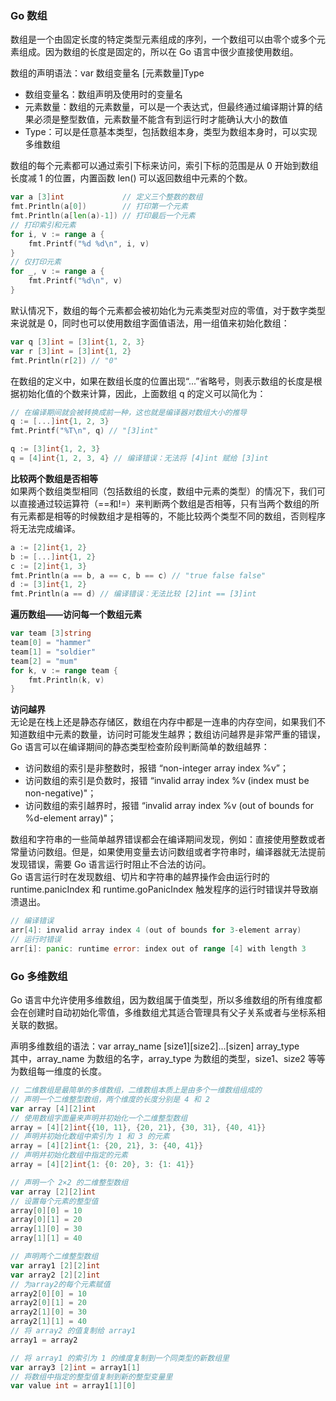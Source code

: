 
### Go 数组
数组是一个由固定长度的特定类型元素组成的序列，一个数组可以由零个或多个元素组成。因为数组的长度是固定的，所以在 Go 语言中很少直接使用数组。  

数组的声明语法：var 数组变量名 [元素数量]Type  
- 数组变量名：数组声明及使用时的变量名
- 元素数量：数组的元素数量，可以是一个表达式，但最终通过编译期计算的结果必须是整型数值，元素数量不能含有到运行时才能确认大小的数值
- Type：可以是任意基本类型，包括数组本身，类型为数组本身时，可以实现多维数组

数组的每个元素都可以通过索引下标来访问，索引下标的范围是从 0 开始到数组长度减 1 的位置，内置函数 len() 可以返回数组中元素的个数。  
```go
var a [3]int             // 定义三个整数的数组
fmt.Println(a[0])        // 打印第一个元素
fmt.Println(a[len(a)-1]) // 打印最后一个元素
// 打印索引和元素
for i, v := range a {
    fmt.Printf("%d %d\n", i, v)
}
// 仅打印元素
for _, v := range a {
    fmt.Printf("%d\n", v)
}
```

默认情况下，数组的每个元素都会被初始化为元素类型对应的零值，对于数字类型来说就是 0，同时也可以使用数组字面值语法，用一组值来初始化数组：  
```go
var q [3]int = [3]int{1, 2, 3}
var r [3]int = [3]int{1, 2}
fmt.Println(r[2]) // "0"
```

在数组的定义中，如果在数组长度的位置出现“...”省略号，则表示数组的长度是根据初始化值的个数来计算，因此，上面数组 q 的定义可以简化为：
```go
// 在编译期间就会被转换成前一种，这也就是编译器对数组大小的推导
q := [...]int{1, 2, 3}
fmt.Printf("%T\n", q) // "[3]int"

q := [3]int{1, 2, 3}
q = [4]int{1, 2, 3, 4} // 编译错误：无法将 [4]int 赋给 [3]int
```

**比较两个数组是否相等**  
如果两个数组类型相同（包括数组的长度，数组中元素的类型）的情况下，我们可以直接通过较运算符（==和!=）来判断两个数组是否相等，只有当两个数组的所有元素都是相等的时候数组才是相等的，不能比较两个类型不同的数组，否则程序将无法完成编译。  
```go
a := [2]int{1, 2}
b := [...]int{1, 2}
c := [2]int{1, 3}
fmt.Println(a == b, a == c, b == c) // "true false false"
d := [3]int{1, 2}
fmt.Println(a == d) // 编译错误：无法比较 [2]int == [3]int
```

**遍历数组——访问每一个数组元素**   
```go
var team [3]string
team[0] = "hammer"
team[1] = "soldier"
team[2] = "mum"
for k, v := range team {
    fmt.Println(k, v)
}
```

**访问越界**  
无论是在栈上还是静态存储区，数组在内存中都是一连串的内存空间，如果我们不知道数组中元素的数量，访问时可能发生越界；数组访问越界是非常严重的错误，Go 语言可以在编译期间的静态类型检查阶段判断简单的数组越界：
- 访问数组的索引是非整数时，报错 “non-integer array index %v”；
- 访问数组的索引是负数时，报错 “invalid array index %v (index must be non-negative)"；
- 访问数组的索引越界时，报错 “invalid array index %v (out of bounds for %d-element array)"；

数组和字符串的一些简单越界错误都会在编译期间发现，例如：直接使用整数或者常量访问数组。但是，如果使用变量去访问数组或者字符串时，编译器就无法提前发现错误，需要 Go 语言运行时阻止不合法的访问。  
Go 语言运行时在发现数组、切片和字符串的越界操作会由运行时的 runtime.panicIndex 和 runtime.goPanicIndex 触发程序的运行时错误并导致崩溃退出。  
```go
// 编译错误
arr[4]: invalid array index 4 (out of bounds for 3-element array)
// 运行时错误
arr[i]: panic: runtime error: index out of range [4] with length 3
```

### Go 多维数组
Go 语言中允许使用多维数组，因为数组属于值类型，所以多维数组的所有维度都会在创建时自动初始化零值，多维数组尤其适合管理具有父子关系或者与坐标系相关联的数据。  

声明多维数组的语法：var array_name [size1][size2]...[sizen] array_type  
其中，array_name 为数组的名字，array_type 为数组的类型，size1、size2 等等为数组每一维度的长度。  
```go
// 二维数组是最简单的多维数组，二维数组本质上是由多个一维数组组成的
// 声明一个二维整型数组，两个维度的长度分别是 4 和 2
var array [4][2]int
// 使用数组字面量来声明并初始化一个二维整型数组
array = [4][2]int{{10, 11}, {20, 21}, {30, 31}, {40, 41}}
// 声明并初始化数组中索引为 1 和 3 的元素
array = [4][2]int{1: {20, 21}, 3: {40, 41}}
// 声明并初始化数组中指定的元素
array = [4][2]int{1: {0: 20}, 3: {1: 41}}

// 声明一个 2×2 的二维整型数组
var array [2][2]int
// 设置每个元素的整型值
array[0][0] = 10
array[0][1] = 20
array[1][0] = 30
array[1][1] = 40

// 声明两个二维整型数组
var array1 [2][2]int
var array2 [2][2]int
// 为array2的每个元素赋值
array2[0][0] = 10
array2[0][1] = 20
array2[1][0] = 30
array2[1][1] = 40
// 将 array2 的值复制给 array1
array1 = array2

// 将 array1 的索引为 1 的维度复制到一个同类型的新数组里
var array3 [2]int = array1[1]
// 将数组中指定的整型值复制到新的整型变量里
var value int = array1[1][0]
```
